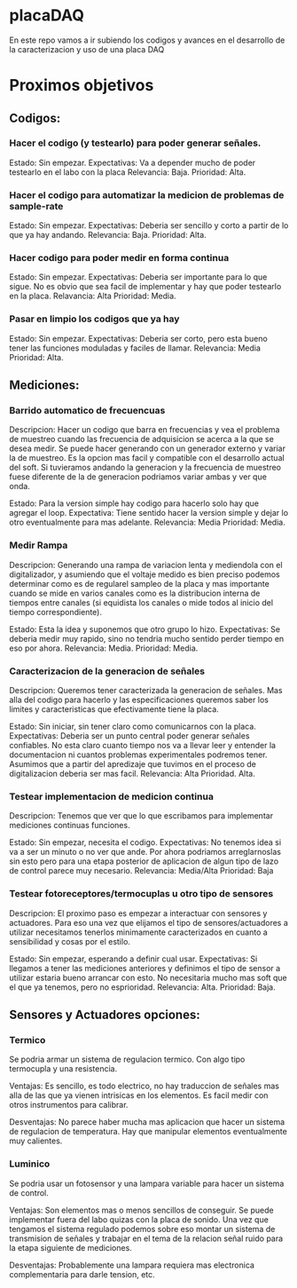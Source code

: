 # placaDAQ #

En este repo vamos a ir subiendo los codigos y avances en el desarrollo de la caracterizacion y uso de una placa DAQ 

# Proximos objetivos #

## Codigos: ##

### Hacer el codigo (y testearlo) para poder generar señales. ###
Estado: Sin empezar. 
Expectativas: Va a depender mucho de poder testearlo en el labo con la placa
Relevancia: Baja.
Prioridad: Alta.

### Hacer el codigo para automatizar la medicion de problemas de sample-rate ###
Estado: Sin empezar.
Expectativas: Deberia ser sencillo y corto a partir de lo que ya hay andando.
Relevancia: Baja.
Prioridad: Alta.

### Hacer codigo para poder medir en forma continua ###
Estado: Sin empezar.
Expectativas: Deberia ser importante para lo que sigue. No es obvio que sea facil de implementar y hay que poder testearlo en la placa.
Relavancia: Alta
Prioridad: Media.

### Pasar en limpio los codigos que ya hay ###
Estado: Sin empezar.
Expectativas: Deberia ser corto, pero esta bueno tener las funciones moduladas y faciles de llamar.
Relevancia: Media
Prioridad: Alta.

## Mediciones: ## 

### Barrido automatico de frecuencuas ###
Descripcion: Hacer un codigo que barra en frecuencias y vea el problema de muestreo cuando las frecuencia de adquisicion se acerca a la que se desea medir. Se puede hacer generando con un generador externo y variar la de muestreo. Es la opcion mas facil y compatible con el desarrollo actual del soft. Si tuvieramos andando la generacion y la frecuencia de muestreo fuese diferente de la de generacion podriamos variar ambas y ver que onda.

Estado: Para la version simple hay codigo para hacerlo solo hay que agregar el loop.
Expectativa: Tiene sentido hacer la version simple y dejar lo otro eventualmente para mas adelante.
Relevancia: Media
Prioridad: Media.

### Medir Rampa ###
Descripcion: Generando una rampa de variacion lenta y mediendola con el digitalizador, y asumiendo que el voltaje medido es bien preciso podemos determinar como es de regularel sampleo de la placa y mas importante cuando se mide en varios canales como es la distribucion interna de tiempos entre canales (si equidista los canales o mide todos al inicio del tiempo correspondiente).

Estado: Esta la idea y suponemos que otro grupo lo hizo.
Expectativas: Se deberia medir muy rapido, sino no tendria mucho sentido perder tiempo en eso por ahora.
Relevancia: Media.
Prioridad: Media.

### Caracterizacion de la generacion de señales ###

Descripcion: Queremos tener caracterizada la generacion de señales. Mas alla del codigo para hacerlo y las especificaciones queremos saber los limites y caracteristicas que efectivamente tiene la placa.

Estado: Sin iniciar, sin tener claro como comunicarnos con la placa.
Expectativas: Deberia ser un punto central poder generar señales confiables. No esta claro cuanto tiempo nos va a llevar leer y entender la documentacion ni cuantos problemas experimentales podremos tener. Asumimos que a partir del apredizaje que tuvimos en el proceso de digitalizacion deberia ser mas facil.
Relevancia: Alta
Prioridad. Alta.

### Testear implementacion de medicion continua ###
Descripcion: Tenemos que ver que lo que escribamos para implementar mediciones continuas funciones. 

Estado: Sin empezar, necesita el codigo.
Expectativas: No tenemos idea si va a ser un minuto o no ver que ande. Por ahora podriamos arreglarnoslas sin esto pero para una etapa posterior de aplicacion de algun tipo de lazo de control parece muy necesario.
Relevancia: Media/Alta
Prioridad: Baja

### Testear fotoreceptores/termocuplas u otro tipo de sensores ###
Descripcion: El proximo paso es empezar a interactuar con sensores y actuadores. Para eso una vez que elijamos el tipo de sensores/actuadores a utilizar necesitamos tenerlos minimamente caracterizados en cuanto a sensibilidad y cosas por el estilo. 

Estado: Sin empezar, esperando a definir cual usar.
Expectativas: Si llegamos a tener las mediciones anteriores y definimos el tipo de sensor a utilizar estaria bueno arrancar con esto. No necesitaria mucho mas soft que el que ya tenemos, pero no esprioridad.
Relevancia: Alta.
Prioridad: Baja.

## Sensores y Actuadores opciones: ##

### Termico ###

Se podria armar un sistema de regulacion termico. Con algo tipo termocupla y una resistencia.

Ventajas: Es sencillo, es todo electrico, no hay traduccion de señales mas alla de las que ya vienen intrisicas en los elementos. Es facil medir con otros instrumentos para calibrar.

Desventajas: No parece haber mucha mas aplicacion que hacer un sistema de regulacion de temperatura. Hay que manipular elementos eventualmente muy calientes.

### Luminico ###

Se podria usar un fotosensor y una lampara variable para hacer un sistema de control.

Ventajas: Son elementos mas o menos sencillos de conseguir. Se puede implementar fuera del labo quizas con la placa de sonido. Una vez que tengamos el sistema regulado podemos sobre eso montar un sistema de transmision de señales y trabajar en el tema de la relacion señal ruido para la etapa siguiente de mediciones. 

Desventajas: Probablemente una lampara requiera mas electronica complementaria para darle tension, etc.
